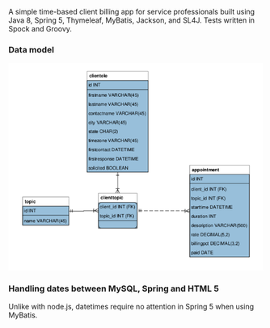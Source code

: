 A simple time-based client billing app for service professionals built using Java 8, Spring 5, Thymeleaf, MyBatis, Jackson, and SL4J. Tests written in Spock and Groovy.

### Data model

![Data Model](https://raw.githubusercontent.com/ciardullo-apps/clientbiz_node/master/db/datamodel.png "Data Model")

### Handling dates between MySQL, Spring and HTML 5

Unlike with node.js, datetimes require no attention in Spring 5 when using MyBatis.
